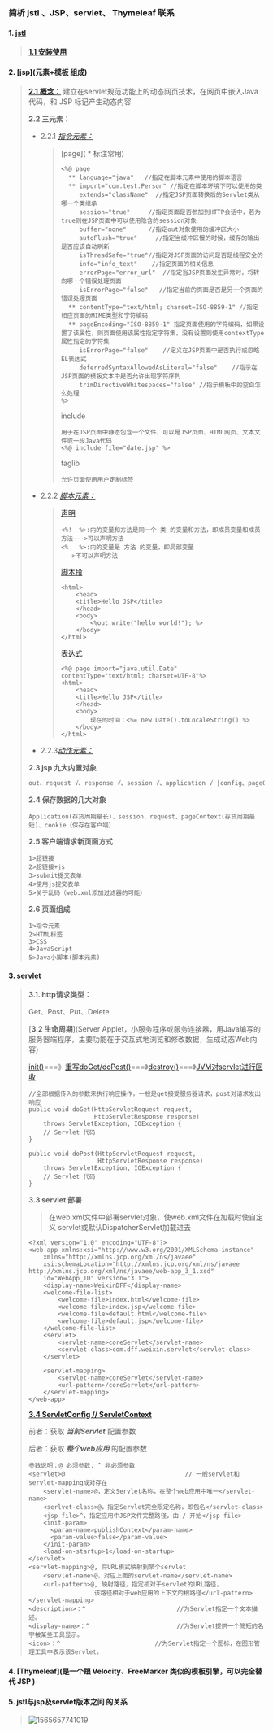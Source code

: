 ### 简析 jstl 、JSP、servlet、 Thymeleaf 联系

#### 1. [jstl](JSP标准标签库，是JSP标签的集合，封装了很多JSP应用程序的核心功能)

> [**1.1 安装使用**](在JSP)

#### 2. [jsp](元素+模板 组成)

> [**2.1 概念：**](Myeclipse项目结构一般将css、images、admin（后台管理页面）、pages（主页面）等文件夹放在Webroot目录下) 建立在servlet规范功能上的动态网页技术，在网页中嵌入Java代码，和 JSP 标记产生动态内容
>
> **2.2 三元素：**
>
> * 2.2.1 [*指令元素：*](page指令、include指令、taglib指令)
>
>   > [page]( * 标注常用)
>   >
>   > ```
>   > <%@ page 
>   >   ** language="java"   //指定在脚本元素中使用的脚本语言
>   >   ** import="com.test.Person" //指定在脚本环境下可以使用的类
>   >      extends="className"  //指定JSP页面转换后的Servlet类从哪一个类继承
>   >      session="true"     //指定页面是否参加到HTTP会话中，若为true则在JSP页面中可以使用隐含的session对象
>   >      buffer="none"      //指定out对象使用的缓冲区大小    
>   >      autoFlush="true"     //指定当缓冲区慢的时候，缓存的输出是否应该自动刷新
>   >      isThreadSafe="true"//指定对JSP页面的访问是否是线程安全的
>   >      info="info_text"    //指定页面的相关信息
>   >      errorPage="error_url"  //指定当JSP页面发生异常时，将转向哪一个错误处理页面
>   >      isErrorPage="false"   //指定当前的页面是否是另一个页面的错误处理页面
>   >   ** contentType="text/html; charset=ISO-8859-1" //指定相应页面的MIME类型和字符编码
>   >   ** pageEncoding="ISO-8859-1" 指定页面使用的字符编码，如果设置了该属性，则页面使用该属性指定字符集，没有设置则使用contextType属性指定的字符集
>   >      isErrorPage="false"    //定义在JSP页面中是否执行或忽略EL表达式
>   >      deferredSyntaxAllowedAsLiteral="false"    //指示在JSP页面的模板文本中是否允许出现字符序列
>   >      trimDirectiveWhitespaces="false" //指示模板中的空白怎么处理
>   > %>
>   > ```
>   >
>   > include
>   >
>   > ```
>   > 用于在JSP页面中静态包含一个文件，可以是JSP页面、HTML网页、文本文件或一段Java代码
>   > <%@ include file="date.jsp" %>
>   > ```
>   >
>   > taglib
>   >
>   > ```
>   > 允许页面使用用户定制标签
>   > ```
>
> * 2.2.2 [*脚本元素：*](声明+脚本段+表达式)
>
>   > [声明](声明jsp页面的脚本语言中的变量和方法)
>   >
>   > ```
>   > <%!  %>:内的变量和方法是同一个 类 的变量和方法，即成员变量和成员方法--->可以声明方法
>   > <%   %>:内的变量是 方法 的变量，即局部变量                       --->不可以声明方法
>   > ```
>   >
>   > [脚本段](请求处理期间要执行的Java代码段)
>   >
>   > ```
>   > <html>
>   >     <head>
>   >     <title>Hello JSP</title>
>   >     </head>
>   >     <body>
>   >         <%out.write("hello world!"); %>
>   >     </body>
>   > </html>
>   > ```
>   >
>   > [表达式](是Java语言中完整的表达式，在请求处理时计算这些表达式，计算的结果将被转换为字符串，插入到输出流中)
>   >
>   > ```
>   > <%@ page import="java.util.Date" contentType="text/html; charset=UTF-8"%>
>   > <html>
>   >     <head>
>   >     <title>Hello JSP</title>
>   >     </head>
>   >     <body>
>   >         现在的时间：<%= new Date().toLocaleString() %>
>   >     </body>
>   > </html>
>   > ```
>
> * 2.2.3[*动作元素：*](规范定义20个标准动作元素)
>
> **2.3 jsp 九大内置对象**
>
> ```HTML
> out、request √、response √、session √、application √ |config、pageContext、page、Exception
> ```
>
> **2.4 保存数据的几大对象**
>
> ```
> Application(存货周期最长)、session、request、pageContext(存货周期最短)、cookie（保存在客户端）
> ```
>
> **2.5 客户端请求新页面方式**
>
> ```
> 1>超链接
> 2>超链接+js
> 3>submit提交表单
> 4>使用js提交表单
> 5>关于乱码（web.xml添加过滤器的可能）
> ```
>
> **2.6 页面组成**
>
> ```
> 1>指令元素
> 2>HTML标签 
> 3>CSS
> 4>JavaScript
> 5>Java小脚本(脚本元素)
> ```
>
> 

#### 3. [servlet](由JVM的垃圾回收器进行回收)

> **3.1. http请求类型：**
>
> Get、Post、Put、Delete
>
> [**3.2 生命周期**](Server Applet，小服务程序或服务连接器，用Java编写的服务器端程序，主要功能在于交互式地浏览和修改数据，生成动态Web内容)
>
> [init()](最开始并只创建一次，创建加载一些数据用于整个servlet生命周期)===》[重写doGet/doPost()]()===》[destroy()](和init()方法一样只调用一次，使servlet关闭数据库连接，停止后台进程，将cookie列表和点击计数器写入磁盘)===》[JVM对servlet进行回收](destroy()调用完后servlet对象被标记为垃圾回收等待JVM垃圾回收器进行回收)
>
> ```
> //全部根据传入的参数来执行响应操作，一般是get接受服务器请求，post对请求发出响应
> public void doGet(HttpServletRequest request,
>                   HttpServletResponse response)
>     throws ServletException, IOException {
>     // Servlet 代码
> }
>
> public void doPost(HttpServletRequest request,
>                    HttpServletResponse response)
>     throws ServletException, IOException {
>     // Servlet 代码
> }
> ```
>
> **3.3 servlet 部署**
>
> > 在web.xml文件中部署servlet对象，使web.xml文件在加载时使自定义 servlet或默认DispatcherServlet加载进去
>
> ```
> <?xml version="1.0" encoding="UTF-8"?>
> <web-app xmlns:xsi="http://www.w3.org/2001/XMLSchema-instance"
>     xmlns="http://xmlns.jcp.org/xml/ns/javaee"
>     xsi:schemaLocation="http://xmlns.jcp.org/xml/ns/javaee http://xmlns.jcp.org/xml/ns/javaee/web-app_3_1.xsd"
>     id="WebApp_ID" version="3.1">
>     <display-name>WeixinDFF</display-name>
>     <welcome-file-list>
>         <welcome-file>index.html</welcome-file>
>         <welcome-file>index.jsp</welcome-file>
>         <welcome-file>default.html</welcome-file>
>         <welcome-file>default.jsp</welcome-file>
>     </welcome-file-list>
>     <servlet>
>         <servlet-name>coreServlet</servlet-name>
>         <servlet-class>com.dff.weixin.servlet</servlet-class>
>     </servlet>
>     
>     <servlet-mapping>
>         <servlet-name>coreServlet</servlet-name>
>         <url-pattern>/coreServlet</url-pattern>
>     </servlet-mapping>
> </web-app>
> ```
>
> [**3.4 ServletConfig // ServletContext**](使用<init-param>子元素将初始化参数名和参数值传递给Servlet，访问Servlet配置参数通过ServletConfig对象完成)
>
> 前者：获取 ***当前Servlet*** 配置参数
>
> 后者：获取 ***整个web应用*** 的配置参数
>
> ```
> 参数说明：@ 必须参数, ^ 非必须参数
> <servlet>@                                 // 一般servlet和servlet-mapping成对存在
>     <servlet-name>@，定义Servlet名称，在整个web应用中唯一</servlet-name>
>     <serlvet-class>@，指定Servlet完全限定名称，即包名</servlet-class>
>     <jsp-file>^，指定应用中JSP文件完整路径，由 / 开始</jsp-file>
>     <init-param>  
>       <param-name>publishContext</param-name>  
>       <param-value>false</param-value>  
>     </init-param>  
>     <load-on-startup>1</load-on-startup>
> </servlet>
> <servlet-mapping>@, 将URL模式映射到某个servlet
>     <servlet-name>@，对应上面的servlet-name</servlet-name>
>     <url-pattern>@, 映射路径，指定相对于servlet的URL路径，
>                   该路径相对于web应用的上下文的根路径</url-pattern>
> </servlet-mapping>
> <description>：^                         //为Servlet指定一个文本描述。
> <display-name>：^                        //为Servlet提供一个简短的名字被某些工具显示。
> <icon>：^                          //为Servlet指定一个图标，在图形管理工具中表示该Servlet。
> ```

#### 4. [Thymeleaf](是一个跟 Velocity、FreeMarker 类似的模板引擎，可以完全替代 JSP )

> 

#### 5. jstl与jsp及servlet版本之间  的关系

> ![1565657741019](C:\Windows\system32\config\SYSTEM~1\AppData\Local\Temp\1565657741019.png)





